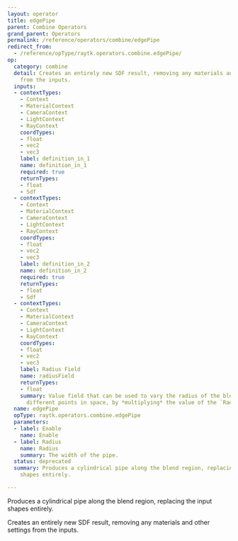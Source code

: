 ```yaml
---
layout: operator
title: edgePipe
parent: Combine Operators
grand_parent: Operators
permalink: /reference/operators/combine/edgePipe
redirect_from:
  - /reference/opType/raytk.operators.combine.edgePipe/
op:
  category: combine
  detail: Creates an entirely new SDF result, removing any materials and other settings
    from the inputs.
  inputs:
  - contextTypes:
    - Context
    - MaterialContext
    - CameraContext
    - LightContext
    - RayContext
    coordTypes:
    - float
    - vec2
    - vec3
    label: definition_in_1
    name: definition_in_1
    required: true
    returnTypes:
    - float
    - Sdf
  - contextTypes:
    - Context
    - MaterialContext
    - CameraContext
    - LightContext
    - RayContext
    coordTypes:
    - float
    - vec2
    - vec3
    label: definition_in_2
    name: definition_in_2
    required: true
    returnTypes:
    - float
    - Sdf
  - contextTypes:
    - Context
    - MaterialContext
    - CameraContext
    - LightContext
    - RayContext
    coordTypes:
    - float
    - vec2
    - vec3
    label: Radius Field
    name: radiusField
    returnTypes:
    - float
    summary: Value field that can be used to vary the radius of the blend region at
      different points in space, by *multiplying* the value of the `Radius` parameter.
  name: edgePipe
  opType: raytk.operators.combine.edgePipe
  parameters:
  - label: Enable
    name: Enable
  - label: Radius
    name: Radius
    summary: The width of the pipe.
  status: deprecated
  summary: Produces a cylindrical pipe along the blend region, replacing the input
    shapes entirely.

---
```



Produces a cylindrical pipe along the blend region, replacing the input shapes entirely.

Creates an entirely new SDF result, removing any materials and other settings from the inputs.